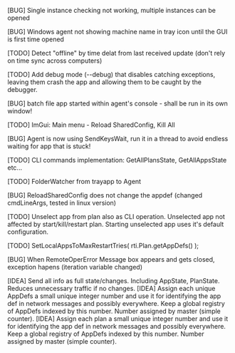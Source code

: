 [BUG] Single instance checking not working, multiple instances can be opened

[BUG] Windows agent not showing machine name in tray icon until the GUI is first time opened

[TODO] Detect "offline" by time delat from last received update (don't rely on time sync across computers)

[TODO] Add debug mode (--debug) that disables catching exceptions, leaving them crash the app and allowing them to be caught by the debugger.

[BUG] batch file app started within agent's console - shall be run in its own window!

[TODO] ImGui: Main menu - Reload SharedConfig, Kill All

[BUG] Agent is now using SendKeysWait, run it in a thread to avoid endless waiting for app that is stuck!

[TODO] CLI commands implementation: GetAllPlansState, GetAllAppsState etc...

[TODO] FolderWatcher from trayapp to Agent

[BUG] ReloadSharedConfig does not change the appdef (changed cmdLineArgs, tested in linux version)

[TODO] Unselect app from plan also as CLI operation. Unselected app not affected by start/kill/restart plan. Starting unselected app uses it's default configuration.

[TODO] SetLocalAppsToMaxRestartTries( rti.Plan.getAppDefs() );

[BUG] When RemoteOperError Message box appears and gets closed, exception hapens (iteration variable changed)

[IDEA] Send all info as full state/changes. Including AppState, PlanState. Reduces unnecessary traffic if no changes.
[IDEA] Assign each unique AppDefs a small unique integer number and use it for identifying the app def in network messages and possibly everywhere. Keep a global registry of AppDefs indexed by this number. Number assigned by master (simple counter).
[IDEA] Assign each plan a small unique integer number and use it for identifying the app def in network messages and possibly everywhere. Keep a global registry of AppDefs indexed by this number. Number assigned by master (simple counter).
